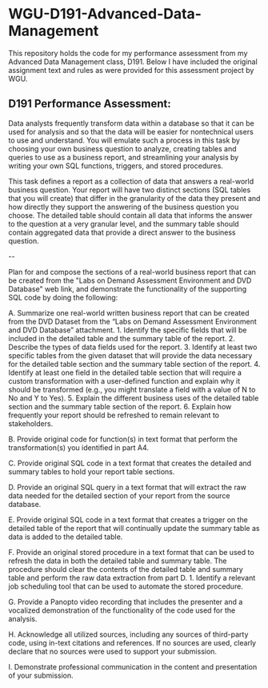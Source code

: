 # WGU-D191-Advanced-Data-Management

This repository holds the code for my performance assessment 
from my Advanced Data Management class, D191. 
Below I have included the original assignment text and rules 
as were provided for this assessment project by WGU.


D191 Performance Assessment:
--
Data analysts frequently transform data within a database so that it can be used for analysis and so that the data will be easier for nontechnical users to use and understand. You will emulate such a process in this task by choosing your own business question to analyze, creating tables and queries to use as a business report, and streamlining your analysis by writing your own SQL functions, triggers, and stored procedures.

This task defines a report as a collection of data that answers a real-world business question. Your report will have two distinct sections (SQL tables that you will create) that differ in the granularity of the data they present and how directly they support the answering of the business question you choose. The detailed table should contain all data that informs the answer to the question at a very granular level, and the summary table should contain aggregated data that provide a direct answer to the business question.

--

Plan for and compose the sections of a real-world business report that can be created from the "Labs on Demand Assessment Environment and DVD Database" web link, and demonstrate the functionality of the supporting SQL code by doing the following:

A.  Summarize one real-world written business report that can be created from the DVD Dataset from the “Labs on Demand Assessment Environment and DVD Database” attachment.
    1.  Identify the specific fields that will be included in the detailed table and the summary table of the report.
    2.  Describe the types of data fields used for the report.
    3.  Identify at least two specific tables from the given dataset that will provide the data necessary for the detailed table section and the summary table section 
        of the report.
    4.  Identify at least one field in the detailed table section that will require a custom transformation with a user-defined function and explain why it should be 
        transformed (e.g., you might translate a field with a value of N to No and Y to Yes).
    5.  Explain the different business uses of the detailed table section and the summary table section of the report.
    6.  Explain how frequently your report should be refreshed to remain relevant to stakeholders.

B.  Provide original code for function(s) in text format that perform the transformation(s) you identified in part A4.

C.  Provide original SQL code in a text format that creates the detailed and summary tables to hold your report table sections.

D.  Provide an original SQL query in a text format that will extract the raw data needed for the detailed section of your report from the source database.

E.  Provide original SQL code in a text format that creates a trigger on the detailed table of the report that will continually update the summary table as data is 
    added to the detailed table.

F.  Provide an original stored procedure in a text format that can be used to refresh the data in both the detailed table and summary table. The procedure should clear 
    the contents of the detailed table and summary table and perform the raw data extraction from part D.
    1.  Identify a relevant job scheduling tool that can be used to automate the stored procedure.

G.  Provide a Panopto video recording that includes the presenter and a vocalized demonstration of the functionality of the code used for the analysis.

H.  Acknowledge all utilized sources, including any sources of third-party code, using in-text citations and references. If no sources are used, clearly declare that 
    no sources were used to support your submission.

I.  Demonstrate professional communication in the content and presentation of your submission.

